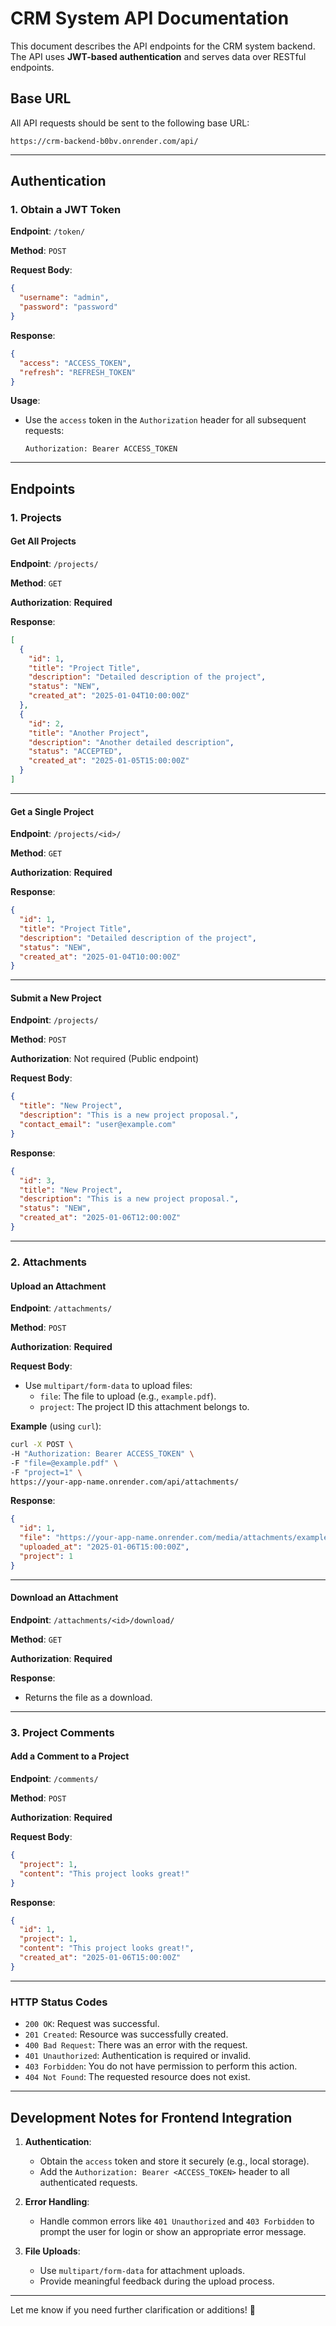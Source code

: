 # CRM System API Documentation

This document describes the API endpoints for the CRM system backend. The API uses **JWT-based authentication** and serves data over RESTful endpoints.

## Base URL
All API requests should be sent to the following base URL:
```
https://crm-backend-b0bv.onrender.com/api/
```

---

## Authentication

### 1. Obtain a JWT Token
**Endpoint**: `/token/`

**Method**: `POST`

**Request Body**:
```json
{
  "username": "admin",
  "password": "password"
}
```

**Response**:
```json
{
  "access": "ACCESS_TOKEN",
  "refresh": "REFRESH_TOKEN"
}
```

**Usage**:
- Use the `access` token in the `Authorization` header for all subsequent requests:
  ```
  Authorization: Bearer ACCESS_TOKEN
  ```

---

## Endpoints

### 1. Projects

#### **Get All Projects**
**Endpoint**: `/projects/`

**Method**: `GET`

**Authorization**: **Required**

**Response**:
```json
[
  {
    "id": 1,
    "title": "Project Title",
    "description": "Detailed description of the project",
    "status": "NEW",
    "created_at": "2025-01-04T10:00:00Z"
  },
  {
    "id": 2,
    "title": "Another Project",
    "description": "Another detailed description",
    "status": "ACCEPTED",
    "created_at": "2025-01-05T15:00:00Z"
  }
]
```

---

#### **Get a Single Project**
**Endpoint**: `/projects/<id>/`

**Method**: `GET`

**Authorization**: **Required**

**Response**:
```json
{
  "id": 1,
  "title": "Project Title",
  "description": "Detailed description of the project",
  "status": "NEW",
  "created_at": "2025-01-04T10:00:00Z"
}
```

---

#### **Submit a New Project**
**Endpoint**: `/projects/`

**Method**: `POST`

**Authorization**: Not required (Public endpoint)

**Request Body**:
```json
{
  "title": "New Project",
  "description": "This is a new project proposal.",
  "contact_email": "user@example.com"
}
```

**Response**:
```json
{
  "id": 3,
  "title": "New Project",
  "description": "This is a new project proposal.",
  "status": "NEW",
  "created_at": "2025-01-06T12:00:00Z"
}
```

---

### 2. Attachments

#### **Upload an Attachment**
**Endpoint**: `/attachments/`

**Method**: `POST`

**Authorization**: **Required**

**Request Body**:
- Use `multipart/form-data` to upload files:
  - `file`: The file to upload (e.g., `example.pdf`).
  - `project`: The project ID this attachment belongs to.

**Example** (using `curl`):
```bash
curl -X POST \
-H "Authorization: Bearer ACCESS_TOKEN" \
-F "file=@example.pdf" \
-F "project=1" \
https://your-app-name.onrender.com/api/attachments/
```

**Response**:
```json
{
  "id": 1,
  "file": "https://your-app-name.onrender.com/media/attachments/example.pdf",
  "uploaded_at": "2025-01-06T15:00:00Z",
  "project": 1
}
```

---

#### **Download an Attachment**
**Endpoint**: `/attachments/<id>/download/`

**Method**: `GET`

**Authorization**: **Required**

**Response**:
- Returns the file as a download.

---

### 3. Project Comments

#### **Add a Comment to a Project**
**Endpoint**: `/comments/`

**Method**: `POST`

**Authorization**: **Required**

**Request Body**:
```json
{
  "project": 1,
  "content": "This project looks great!"
}
```

**Response**:
```json
{
  "id": 1,
  "project": 1,
  "content": "This project looks great!",
  "created_at": "2025-01-06T15:00:00Z"
}
```

---

### HTTP Status Codes
- `200 OK`: Request was successful.
- `201 Created`: Resource was successfully created.
- `400 Bad Request`: There was an error with the request.
- `401 Unauthorized`: Authentication is required or invalid.
- `403 Forbidden`: You do not have permission to perform this action.
- `404 Not Found`: The requested resource does not exist.

---

## Development Notes for Frontend Integration
1. **Authentication**:
   - Obtain the `access` token and store it securely (e.g., local storage).
   - Add the `Authorization: Bearer <ACCESS_TOKEN>` header to all authenticated requests.

2. **Error Handling**:
   - Handle common errors like `401 Unauthorized` and `403 Forbidden` to prompt the user for login or show an appropriate error message.

3. **File Uploads**:
   - Use `multipart/form-data` for attachment uploads.
   - Provide meaningful feedback during the upload process.

---

Let me know if you need further clarification or additions! 🚀
